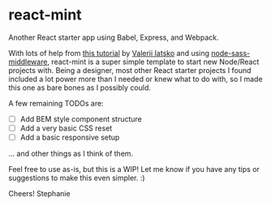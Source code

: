 # react-mint

Another React starter app using Babel, Express, and Webpack.

With lots of help from [this tutorial](https://medium.com/@viatsko/react-for-beginners-part-1-setting-up-repository-babel-express-web-server-webpack-a3a90cc05d1e#.fl3rrpf7f) by [Valerii Iatsko](https://github.com/viatsko) and using [node-sass-middleware](https://www.npmjs.com/package/node-sass-middleware), react-mint is a super simple template to start new Node/React projects with. Being a designer, most other React starter projects I found included a lot power more than I needed or knew what to do with, so I made this one as bare bones as I possibly could.

A few remaining TODOs are:

* [ ] Add BEM style component structure
* [ ] Add a very basic CSS reset
* [ ] Add a basic responsive setup

... and other things as I think of them.

Feel free to use as-is, but this is a WIP! Let me know if you have any tips or suggestions to make this even simpler. :)

Cheers!
Stephanie
